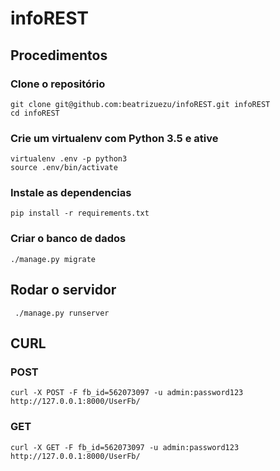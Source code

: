 # infoREST

## Procedimentos
### Clone o repositório

```console
git clone git@github.com:beatrizuezu/infoREST.git infoREST
cd infoREST
```

### Crie um virtualenv com Python 3.5 e ative
```console
virtualenv .env -p python3
source .env/bin/activate
```
### Instale as dependencias
```console
pip install -r requirements.txt
```

### Criar o banco de dados
```console
./manage.py migrate
```
## Rodar o servidor
```console
 ./manage.py runserver
 ```

 ## CURL

 ### POST
 ```console
 curl -X POST -F fb_id=562073097 -u admin:password123 http://127.0.0.1:8000/UserFb/
  ```

 ### GET
 ```console
 curl -X GET -F fb_id=562073097 -u admin:password123 http://127.0.0.1:8000/UserFb/
  ```
